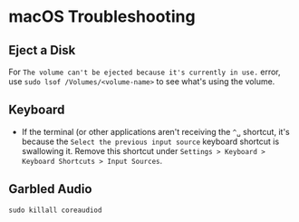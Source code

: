 # macOS Troubleshooting

## Eject a Disk

For `The volume can't be ejected because it's currently in use.` error, use `sudo lsof /Volumes/<volume-name>` to see what's using the volume.

## Keyboard

- If the terminal (or other applications aren't receiving the `^␣` shortcut, it's because the `Select the previous input source` keyboard shortcut is swallowing it. Remove this shortcut under `Settings > Keyboard > Keyboard Shortcuts > Input Sources`.

## Garbled Audio

    sudo killall coreaudiod
